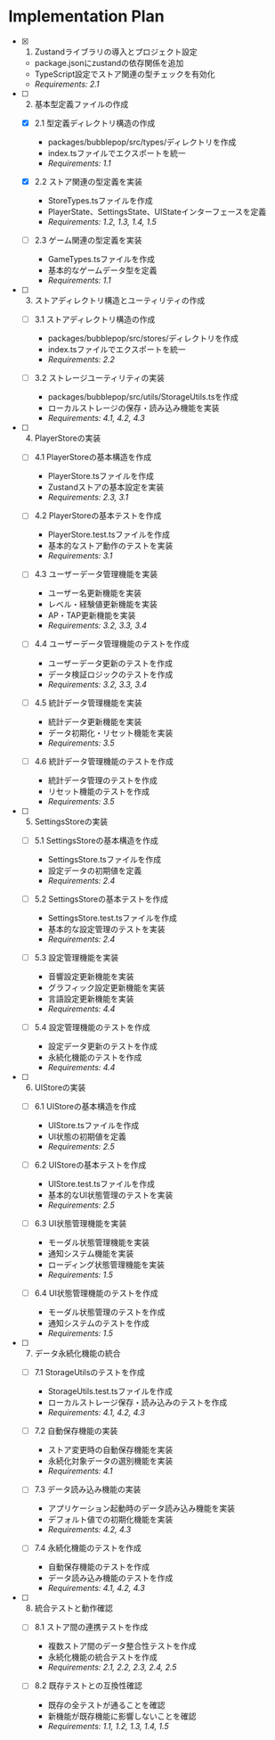 # Implementation Plan

- [x] 1. Zustandライブラリの導入とプロジェクト設定
  - package.jsonにzustandの依存関係を追加
  - TypeScript設定でストア関連の型チェックを有効化
  - _Requirements: 2.1_

- [ ] 2. 基本型定義ファイルの作成
  - [x] 2.1 型定義ディレクトリ構造の作成
    - packages/bubblepop/src/types/ディレクトリを作成
    - index.tsファイルでエクスポートを統一
    - _Requirements: 1.1_

  - [x] 2.2 ストア関連の型定義を実装
    - StoreTypes.tsファイルを作成
    - PlayerState、SettingsState、UIStateインターフェースを定義
    - _Requirements: 1.2, 1.3, 1.4, 1.5_

  - [ ] 2.3 ゲーム関連の型定義を実装
    - GameTypes.tsファイルを作成
    - 基本的なゲームデータ型を定義
    - _Requirements: 1.1_

- [ ] 3. ストアディレクトリ構造とユーティリティの作成
  - [ ] 3.1 ストアディレクトリ構造の作成
    - packages/bubblepop/src/stores/ディレクトリを作成
    - index.tsファイルでエクスポートを統一
    - _Requirements: 2.2_

  - [ ] 3.2 ストレージユーティリティの実装
    - packages/bubblepop/src/utils/StorageUtils.tsを作成
    - ローカルストレージの保存・読み込み機能を実装
    - _Requirements: 4.1, 4.2, 4.3_

- [ ] 4. PlayerStoreの実装
  - [ ] 4.1 PlayerStoreの基本構造を作成
    - PlayerStore.tsファイルを作成
    - Zustandストアの基本設定を実装
    - _Requirements: 2.3, 3.1_

  - [ ] 4.2 PlayerStoreの基本テストを作成
    - PlayerStore.test.tsファイルを作成
    - 基本的なストア動作のテストを実装
    - _Requirements: 3.1_

  - [ ] 4.3 ユーザーデータ管理機能を実装
    - ユーザー名更新機能を実装
    - レベル・経験値更新機能を実装
    - AP・TAP更新機能を実装
    - _Requirements: 3.2, 3.3, 3.4_

  - [ ] 4.4 ユーザーデータ管理機能のテストを作成
    - ユーザーデータ更新のテストを作成
    - データ検証ロジックのテストを作成
    - _Requirements: 3.2, 3.3, 3.4_

  - [ ] 4.5 統計データ管理機能を実装
    - 統計データ更新機能を実装
    - データ初期化・リセット機能を実装
    - _Requirements: 3.5_

  - [ ] 4.6 統計データ管理機能のテストを作成
    - 統計データ管理のテストを作成
    - リセット機能のテストを作成
    - _Requirements: 3.5_

- [ ] 5. SettingsStoreの実装
  - [ ] 5.1 SettingsStoreの基本構造を作成
    - SettingsStore.tsファイルを作成
    - 設定データの初期値を定義
    - _Requirements: 2.4_

  - [ ] 5.2 SettingsStoreの基本テストを作成
    - SettingsStore.test.tsファイルを作成
    - 基本的な設定管理のテストを実装
    - _Requirements: 2.4_

  - [ ] 5.3 設定管理機能を実装
    - 音響設定更新機能を実装
    - グラフィック設定更新機能を実装
    - 言語設定更新機能を実装
    - _Requirements: 4.4_

  - [ ] 5.4 設定管理機能のテストを作成
    - 設定データ更新のテストを作成
    - 永続化機能のテストを作成
    - _Requirements: 4.4_

- [ ] 6. UIStoreの実装
  - [ ] 6.1 UIStoreの基本構造を作成
    - UIStore.tsファイルを作成
    - UI状態の初期値を定義
    - _Requirements: 2.5_

  - [ ] 6.2 UIStoreの基本テストを作成
    - UIStore.test.tsファイルを作成
    - 基本的なUI状態管理のテストを実装
    - _Requirements: 2.5_

  - [ ] 6.3 UI状態管理機能を実装
    - モーダル状態管理機能を実装
    - 通知システム機能を実装
    - ローディング状態管理機能を実装
    - _Requirements: 1.5_

  - [ ] 6.4 UI状態管理機能のテストを作成
    - モーダル状態管理のテストを作成
    - 通知システムのテストを作成
    - _Requirements: 1.5_

- [ ] 7. データ永続化機能の統合
  - [ ] 7.1 StorageUtilsのテストを作成
    - StorageUtils.test.tsファイルを作成
    - ローカルストレージ保存・読み込みのテストを作成
    - _Requirements: 4.1, 4.2, 4.3_

  - [ ] 7.2 自動保存機能の実装
    - ストア変更時の自動保存機能を実装
    - 永続化対象データの選別機能を実装
    - _Requirements: 4.1_

  - [ ] 7.3 データ読み込み機能の実装
    - アプリケーション起動時のデータ読み込み機能を実装
    - デフォルト値での初期化機能を実装
    - _Requirements: 4.2, 4.3_

  - [ ] 7.4 永続化機能のテストを作成
    - 自動保存機能のテストを作成
    - データ読み込み機能のテストを作成
    - _Requirements: 4.1, 4.2, 4.3_

- [ ] 8. 統合テストと動作確認
  - [ ] 8.1 ストア間の連携テストを作成
    - 複数ストア間のデータ整合性テストを作成
    - 永続化機能の統合テストを作成
    - _Requirements: 2.1, 2.2, 2.3, 2.4, 2.5_

  - [ ] 8.2 既存テストとの互換性確認
    - 既存の全テストが通ることを確認
    - 新機能が既存機能に影響しないことを確認
    - _Requirements: 1.1, 1.2, 1.3, 1.4, 1.5_